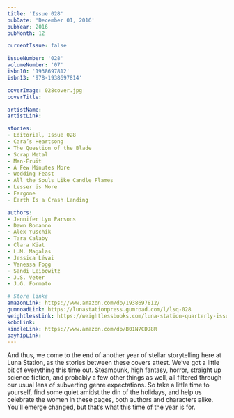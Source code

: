 ```yaml
---
title: 'Issue 028'
pubDate: 'December 01, 2016'
pubYear: 2016
pubMonth: 12

currentIssue: false

issueNumber: '028'
volumeNumber: '07'
isbn10: '1938697812'
isbn13: '978-1938697814'

coverImage: 028cover.jpg
coverTitle: 

artistName: 
artistLink: 

stories:
- Editorial, Issue 028
- Cara’s Heartsong
- The Question of the Blade
- Scrap Metal
- Man-Fruit
- A Few Minutes More
- Wedding Feast
- All the Souls Like Candle Flames
- Lesser is More
- Fargone
- Earth Is a Crash Landing

authors:
- Jennifer Lyn Parsons
- Dawn Bonanno
- Alex Yuschik
- Tara Calaby
- Clara Kiat
- L.M. Magalas
- Jessica Lévai
- Vanessa Fogg
- Sandi Leibowitz
- J.S. Veter
- J.G. Formato

# Store links
amazonLink: https://www.amazon.com/dp/1938697812/
gumroadLink: https://lunastationpress.gumroad.com/l/lsq-028
weightlessLink: https://weightlessbooks.com/luna-station-quarterly-issue-028/
koboLink: 
kindleLink: https://www.amazon.com/dp/B01N7CDJ8R
payhipLink: 
---
```


And thus, we come to the end of another year of stellar storytelling here at Luna Station, as the stories between these covers attest.
We’ve got a little bit of everything this time out. Steampunk, high fantasy, horror, straight up science fiction, and probably a few other things as well, all filtered through our usual lens of subverting genre expectations.
So take a little time to yourself, find some quiet amidst the din of the holidays, and help us celebrate the women in these pages, both authors and characters alike. You’ll emerge changed, but that’s what this time of the year is for.
